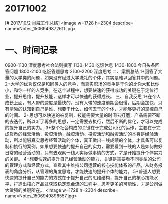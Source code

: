 # 20171002

[# 2017/10/2 肖威工作总结]
<image w=1728 h=2304 describe= name=Notes_1506949872611.jpg>
# 一、时间记录
0900-1130 深度思考社会法则撰写
1130-1430 吃饭休息
1430-1800 今日头条回答问题
1800-2100 吃饭答题思考
2100-2200 深度思考
二、案例总结
1+回答了大量的大学类的问题，如果没有经过大学洗礼的个体，其实是难以回答其中的问题。
2+大学的优秀仅仅是和同类人的竞争，而真实职场的竞争是于你的比你大和比你小，和你一样的人竞争，在这个过程中，想要快速的获得成功的关键在于定位行业，提升思维，提升技能，这样才可以快速的获得成长。
三、自我反思
1+在个人成长上面，有人带的速度是最快的，没有人带的速度前期会很慢，后期会加快，只有清晰的认知到自己是谁，想要干什么，如何去干的个体，才能够更好的掌控自己的时间。
2+思想可以快速的被复制，技能需要大量的时间去打磨，产品需要不断的去迭代，所以听了再多的思想，一定需要去执行，然后不断的优化，才可以完成的提升自己的实力。
3+整个社会构成的关键在于完成公司化的运作，主要在于完成货币的经营活动，投资活动，融资活动。投资活动和融资活动的本身是经验活动，所以能够真实思考经营活动的个体，真正做出一线成绩的个体，才具备可以复制和执行的案例。如果想要快速的提升自己的实力，需要看到一线的人是如何做好日常的经营活动的，只有去观察一线人实际做事情的方式，才是开始提升个体实力的关键。
4+想要快速的提升自己经营活动的能力，关键是需要看不同类型的公司的管理方式和经营方式，查看其中维持公司运营的核心技能体系的产品，从财务报表的角度分析，从管理的角度思考，才能快速的提升个体的能力。
5+普通人想要快速的提升自己的能力的方式在于提升自己的思维结构，提升自己的核心技能水平，打造出核心产品过获取稳定现金流的过程中，思考更多的可能性，才是公司做大做强的关键所在。
<image w=1728 h=2304 describe= name=Notes_1506949896557.jpg>
